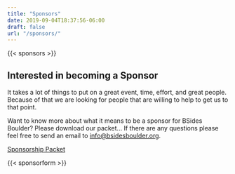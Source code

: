 ```yaml
---
title: "Sponsors"
date: 2019-09-04T18:37:56-06:00
draft: false
url: "/sponsors/"
---
```


{{< sponsors >}}

## Interested in becoming a Sponsor

It takes a lot of things to put on a great event, time, effort, and great
people. Because of that we are looking for people that are willing to help to
get us to that point.

Want to know more about what it means to be a sponsor for BSides Boulder?
Please download our packet...  If there are any questions please feel free to
send an email to [info@bsidesboulder.org](mailto:info@bsidesboulder.org).

[Sponsorship Packet](/docs/BSidesBoulder_Sponsorship_Kit_2019.pdf)

{{< sponsorform >}}